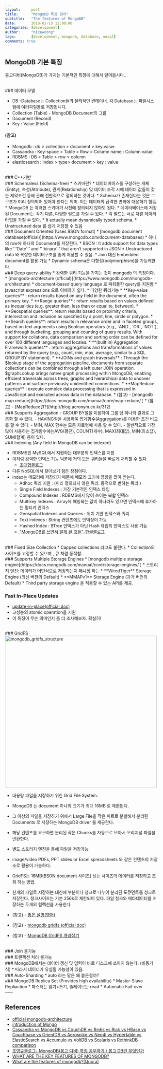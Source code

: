 ```yaml
---
layout:     post
title:      "MongoDB 특징 정리"
subtitle:   "The features of MongoDB" 
date:       2018-02-10 12:00:00
categories: [development]
author:     "nicewoong"
tags:       [development, mongodb, database, nosql]
comments: true
---
```




## MongoDB 기본 특징
몽고디비(MongoDB)가 가지는 기본적인 특징에 대해서 알아봅시다...

<br>
### 데이터 모델 

* DB -Database는 Collection들의 물리적인 컨테이너. 각 Database는 파일시스템에 여러파일들로 저장됩니다.
* Collection (Table)  - MongoDB Document의 그룹
* Document (Record) 
* Key : Value (Field)

#### (참고)
* Mongodb : db > collection > document > key:value
* Cassandra : Key-space > Table > Row > Column name : Column value
* RDBMS : DB > Table > row > column
* elasticsearch : index > type> document > key : value

<br>
### C++기반 

<br>
### Schemaless (Schema-free)
* 스키마란?
  * 데이터베이스를 구성하는 개체(Entity), 속성(Attribute), 관계(Relationship) 및
데이터 조작 시에 데이터 값들이 갖는 제약조건 등에 관해 전반적으로 정의하는 것이다. 
  * Schema가 존재한다는 것은 그 구조가 미리 정의되어 있어야 한다는 의미. 이는 데이터의 급격한 변화에 대응하기 힘듬.
* MongoDB 는 이러한 스키마가 사전에 정의되지 않아도 된다.
* 데이터베이스에 저장된 Document는 각기 다른, 다양한 필드를 가질 수 있다. 
* 각 필드는 서로 다른 데이터타입을 가질 수 있다.
* It actually mean dynamically typed schema.
* Unstructured data 를 쉽게 저장할 수 있음 
 

<br>
### Document Oriented (Uses BSON format)
* [mongodb document database(official)](https://www.mongodb.com/document-databases)
* 하나의 row에 하나의 Document를 저장한다. 
* BSON : It adds support for data types like '''Date''' and '''binary''' that aren’t supported in JSON
* Unstructured data 와 복잡한 데이터구조를 쉽게 저장할 수 있음. 
* Join 대신 Embedded  document를 활용 가능 
* Dynamic schema은 다형성(polymorphism)을 가능케한다. 




<br>
### Deep query-ability
* 강력한 쿼리 기능을 가지는 것이 mongodb 의 특징이다.
* [mongodb-archtecture (official)](https://www.mongodb.com/mongodb-architecture)
* document-based query language 로 파워풀한 query를 지원함
* javascript expressions 으로 이해하기 쉽다.
* 다양한 쿼리기능
  * **Key-value queries** : return results based on any field in the document, often the primary key.
  * **Range queries** : return results based on values defined as inequalities (e.g. greater than, less than or equal to, between).
  * **Geospatial queries**: return results based on proximity criteria, intersection and inclusion as specified by a point, line, circle or polygon.
  * **Search queries**: return results in relevance order and in faceted groups, based on text arguments using Boolean operators (e.g., `AND`, `OR`, `NOT`), and through bucketing, grouping and counting of query results. With support for collations, data comparison and sorting order can be defined for over 100 different languages and locales.
  * **(built in) Aggregation Framework queries** : return aggregations and transformations of values returned by the query (e.g., count, min, max, average, similar to a SQL GROUP BY statement).
  * **JOINs and graph traversals** : Through the $lookup stage of the aggregation pipeline, documents from separate collections can be combined through a left outer JOIN operation. $graphLookup brings native graph processing within MongoDB, enabling efficient traversals across trees, graphs and hierarchical data to uncover patterns and surface previously unidentified connections.
  * **MapReduce queries** : execute complex data processing that is expressed in JavaScript and executed across data in the database.
* (참고) - [mongodb map reduce](https://docs.mongodb.com/manual/core/map-reduce/ )
* (참고) - [MapReduce란?](http://blog.acronym.co.kr/312)





<br>
### Supports Aggregation
- GROUP BY절을 이용하여 그룹 당 하나의 결과로 그룹화 할 수 있다.
- HAVING절을 사용하여 집계함수(Aggregation)를 이용한 조건 비교를 할 수 있다.
- MIN, MAX 함수는 모든 자료형에 사용 할 수 있다.
- 일반적으로 가장 많이 사용하는 집계함수에는AVG(평균), COUNT(개수), MAX(최대값), MIN(최소값), SUM(합계) 등이 있다.






<br>
### Indexing (Any field in MongoDB can be indexed)

* RDBMS인 MySQL에서 지원하는 대부분의 인덱스를 지원 
* 이처럼 강력한 인덱스 기능 덕분에 거의 모든 쿼리들을 빠르게 처리할 수 있다.
  * [조대협블로그](http://bcho.tistory.com/601)
* 다른 NoSQL에서 찾아보기 힘든 장점이다. 
* Index는 메모리에 저장되기 때문에 메모리 크기에 영향을 많이 받는다.
  * Adhoc 쿼리 지원 : (미리 정의되지 않은 쿼리. 동적으로 변하는 쿼리 )    
  * Single Field Indexes : 가장 기본적인 인덱스 타입
  * Compound Indexes : RDBMS에서 많이 쓰이는 복합 인덱스
  * Multikey Indexes : Array에 매칭되는 값이 하나라도 있으면 인덱스에 추가하는 멀티키 인덱스
  * Geospatial Indexes and Queries : 위치 기반 인덱스와 쿼리
  * Text Indexes : String 컨텐츠에도 인덱싱이 가능
  * Hashed Index : BTree 인덱스가 아닌 Hash 타입의 인덱스도 사용 가능
  * ["MongoDB를 쓰면서 알게 된 것들"-한글블로그](http://bigmatch.i-um.net/2013/12/09/mongodb%EB%A5%BC-%EC%93%B0%EB%A9%B4%EC%84%9C-%EC%95%8C%EA%B2%8C-%EB%90%9C-%EA%B2%83%EB%93%A4/)




<br>
### Fixed Size Collection
* Capped collections 라고도 불린다.
* Collection의 사이즈를 고정할 수 있으며 , 큐 처럼 동작함.





<br>
### Supports Multiple Storage Engines 
* [mongodb multiple storage engine](https://docs.mongodb.com/manual/core/storage-engines/ )
* 스토리지 엔진: 데이터가 어떤식으로 저장되는지 매니징 하는 
  * **WiredTiger** Storage Engine (최신 버전의 Default)
  * **MMAPv1** Storage Engine (과거 버전의 Default)
  * Third party storage engine 을 적용할 수 있는 API를 제공.





### Fast In-Place Updates
* [update-in-place(official doc)](https://www.mongodb.com/blog/post/fast-updates-with-mongodb-update-in-place)
* 고성능의 atomic operation을 지원
* 이 특징이 무슨 의미인지 좀 더 조사해보자. 확실히! 




<br>
### GridFS 
<img src="{{ site.url }}/assets/mongodb_gridfs_structure.png" alt="mongodb_gridfs_structure" style="width:500px" />

* 대용량 파일을 저장하기 위한 Grid File System. 
* MongoDB 는 document 하나의 크기가 최대 16MB 로 제한된다. 
* 그 이상의 파일을 저장하기 위해서 Large File을 작은 파트로 분할해서 분리된 Documents 로 저장하는 MongoDB driver 를 제공한다.  
* 해당 컨텐츠를 요구하면 분리된 작은 Chunks를 자동으로 모아서 오리지널 파일을 반환한다. 
* 별도 스토리지 엔진을 통해 파일을 저장가능
* image/video PDFs, PPT slides or Excel spreadsheets  와 같은 컨텐츠의 저장소로 활용이 가능하다. 
* GridFS는 16MB(BSON document 사이즈) 넘는 사이즈의 데이터를 저장하고 조회 하는 방법. 
* 한개의 파일로 저장하는 대신에 부분이나 청크로 나누어 분리된 도큐먼트를 청크로 저장한다. 청크사이즈는 기본 256k로 제한되어 있다.
파일 청크와 메타데이터를 저장하는 두개의 컬렉션을 사용한다

* (참고) - [좋은 설명(영어)](https://avaldes.com/upload-and-download-multiple-binary-files-using-mongodb/)
* (참고) - [ mongodb gridfs (official doc)](https://docs.mongodb.com/manual/core/gridfs/)
* (참고) - [MongoDB GridFS 개념잡기](http://mobicon.tistory.com/228)  


<br>
### Join 불가능




<br>
### 트랜젝션 처리 불가능



<br>
### MongoDB에서는 데이터 갱신 및 입력이 바로 디스크에 쓰이지 않는다. (비동기식)
* 따라서 데이터가 유실될 가능성이 있음. 





<br>
### Auto-Sharding
* auto 라는 말은 왜 붙은걸까? 



<br>
### MongoDB Replica Set (Provides high availability)
* Master-Slave Repliaction
* 마스터는 읽기+쓰기, 슬레이브는 read 
* Automatic Fail-over



<br>
----

## References 
* [official mongodb-architecture](https://www.mongodb.com/mongodb-architecture) 
* [introduction of Mongo ](https://docs.mongodb.com/manual/introduction/ )
* [ Cassandra vs MongoDB vs CouchDB vs Redis vs Riak vs HBase vs Couchbase vs OrientDB vs Aerospike vs Neo4j vs Hypertable vs ElasticSearch vs Accumulo vs VoltDB vs Scalaris vs RethinkDB comparison](https://kkovacs.eu/cassandra-vs-mongodb-vs-couchdb-vs-redis)
* [조영규블로그- MongoDB(몽고 디비) 특징 공부하기 / 몽고 DB란 무엇인가 ](http://dev.youngkyu.kr/22)
* [WHAT ARE THE KEY FEATURES OF MONGODB?](https://www.tutorialsjar.com/key-features-of-mongodb/)
* [What are the features of mongodb?(Quora)](https://www.quora.com/What-are-the-features-of-mongodb) 

